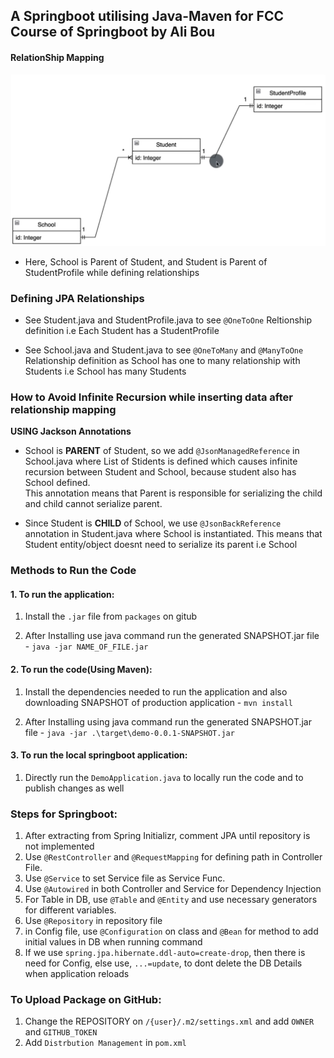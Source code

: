 ## A Springboot utilising Java-Maven for FCC Course of Springboot by Ali Bou

#### RelationShip Mapping

![mapping](RelationShip_Heirarchy_Mapping.png)

- Here, School is Parent of Student, and Student is Parent of StudentProfile while defining relationships

### Defining JPA Relationships

- See Student.java and StudentProfile.java to see `@OneToOne` Reltionship definition i.e Each Student has a StudentProfile

- See School.java and Student.java to see `@OneToMany` and `@ManyToOne` Relationship definition as School has one to many relationship with Students i.e School has many Students

### How to Avoid Infinite Recursion while inserting data after relationship mapping

**USING Jackson Annotations**

- School is **PARENT** of Student, so we add `@JsonManagedReference` in School.java where List of Stidents is defined which causes infinite recursion between Student and School, because student also has School defined. <br>This annotation means that Parent is responsible for serializing the child and child cannot serialize parent.

- Since Student is **CHILD** of School, we use `@JsonBackReference` annotation in Student.java where School is instantiated. This means that Student entity/object doesnt need to serialize its parent i.e School

### Methods to Run the Code

#### 1. To run the application:

1. Install the `.jar` file from `packages` on gitub

2. After Installing use java command run the generated SNAPSHOT.jar file - `java -jar NAME_OF_FILE.jar`

#### 2. To run the code(Using Maven):

1. Install the dependencies needed to run the application and also downloading SNAPSHOT of production application - `mvn install`

2. After Installing using java command run the generated SNAPSHOT.jar file - `java -jar .\target\demo-0.0.1-SNAPSHOT.jar`

#### 3. To run the local springboot application:

1. Directly run the `DemoApplication.java` to locally run the code and to publish changes as well

### Steps for Springboot:

1. After extracting from Spring Initializr, comment JPA until repository is not implemented
2. Use `@RestController` and `@RequestMapping` for defining path in Controller File.
3. Use `@Service` to set Service file as Service Func.
4. Use `@Autowired` in both Controller and Service for Dependency Injection
5. For Table in DB, use `@Table` and `@Entity` and use necessary generators for different variables.
6. Use `@Repository` in repository file
7. in Config file, use `@Configuration` on class and `@Bean` for method to add initial values in DB when running command
8. If we use `spring.jpa.hibernate.ddl-auto=create-drop`, then there is need for Config, else use, `...=update`, to dont delete the DB Details when application reloads

### To Upload Package on GitHub:

1. Change the REPOSITORY on `/{user}/.m2/settings.xml` and add `OWNER` and `GITHUB_TOKEN`
2. Add `Distrbution Management` in `pom.xml`
